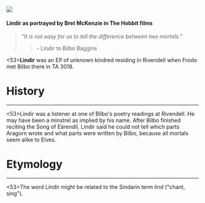 ![](lindir/1.jpg)

#### Lindir as portrayed by Bret McKenzie in The Hobbit films

> *"It is not easy for us to tell the difference between two mortals."*
>> \- Lindir to Bilbo Baggins

<53>**Lindir** was an Elf of unknown kindred residing in Rivendell when Frodo met Bilbo there in TA 3018.

# History
---

<53>Lindir was a listener at one of Bilbo's poetry readings at Rivendell. He may have been a minstrel as implied by his name. After Bilbo finished reciting the Song of Eärendil, Lindir said he could not tell which parts Aragorn wrote and what parts were written by Bilbo, because all mortals seem alike to Elves.

# Etymology

---

<53>The word Lindir might be related to the Sindarin term lind ("chant, sing").
